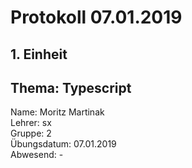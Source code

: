 # Protokoll 07.01.2019  

## 1. Einheit  

## Thema: Typescript

Name: Moritz Martinak  
Lehrer: sx  
Gruppe: 2  
Übungsdatum: 07.01.2019  
Abwesend: -  

